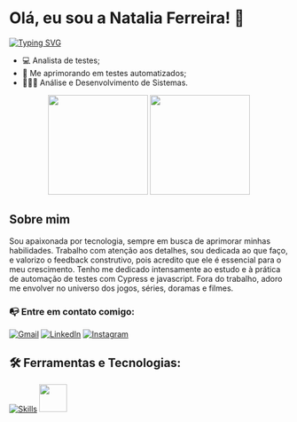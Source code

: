 
# Olá, eu sou a Natalia Ferreira! 👋 

[![Typing SVG](https://readme-typing-svg.herokuapp.com?font=Playfair+Display&weight=600&size=28&duration=4995&pause=1000&color=A73CCA&background=FF6AE300&center=true&vCenter=true&width=570&lines=Welcome+to+my+Github+profile+%F0%9F%A4%8D)](https://git.io/typing-svg)


- 💻 Analista de testes;
- 📑 Me aprimorando em testes automatizados;
- 👩🏻‍🎓 Análise e Desenvolvimento de Sistemas.

<div align="center">
  <img loading="lazy" height="180em" src="https://github-readme-stats.vercel.app/api?username=NataliaFerreiraVentura&show_icons=true&theme=radical"/>
  <img loading="lazy" height="180em" src="https://github-readme-stats.vercel.app/api/top-langs/?username=NataliaFerreiraVentura&layout=compact&theme=radical"/>
</div>


## Sobre mim
Sou apaixonada por tecnologia, sempre em busca de aprimorar minhas habilidades. Trabalho com atenção aos detalhes, sou dedicada ao que faço, e valorizo o feedback construtivo, pois acredito que ele é essencial para o meu crescimento. Tenho me dedicado intensamente ao estudo e à prática de automação de testes com Cypress e javascript. Fora do trabalho, adoro me envolver no universo dos jogos, séries, doramas e filmes.


###  📭 Entre em contato comigo:

[![Gmail](https://img.shields.io/badge/Gmail-D14836?style=for-the-badge&logo=gmail&logoColor=white)](mailto:nataliaferreiraventura@gmail.com)
[![LinkedIn](https://img.shields.io/badge/LinkedIn-0077B5?style=for-the-badge&logo=linkedin&logoColor=white)](https://www.linkedin.com/in/natalia-ferreira-ventura-a3327b15b/)
[![Instagram](https://img.shields.io/badge/Instagram-E4405F?style=for-the-badge&logo=instagram&logoColor=white)](https://www.instagram.com/ventura_natty/)


## 🛠 Ferramentas e Tecnologias:
[![Skills](https://skillicons.dev/icons?i=javascript,gherkin,cypress,postgres,postman,git)](https://skillicons.dev)
<img src="https://cdn.jsdelivr.net/gh/devicons/devicon@latest/icons/jira/jira-original-wordmark.svg" width="50" height="50" />
